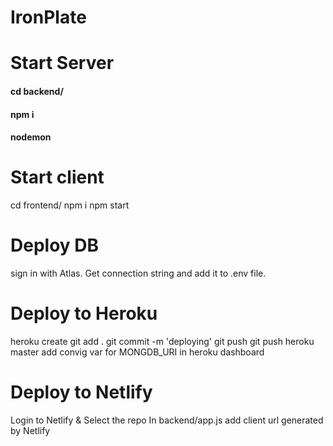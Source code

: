 # IronPlate

# Start Server
#### cd backend/ ####
#### npm i ####
#### nodemon ####


# Start client
cd frontend/ 
npm i 
npm start


# Deploy DB
sign in with Atlas. 
Get connection string and add it to .env file.   

# Deploy to Heroku
heroku create 
git add . 
git commit -m 'deploying' 
git push
git push heroku master
add convig var for MONGDB_URI in heroku dashboard


# Deploy to Netlify
Login to Netlify & Select the repo
In backend/app.js add client url generated by Netlify

